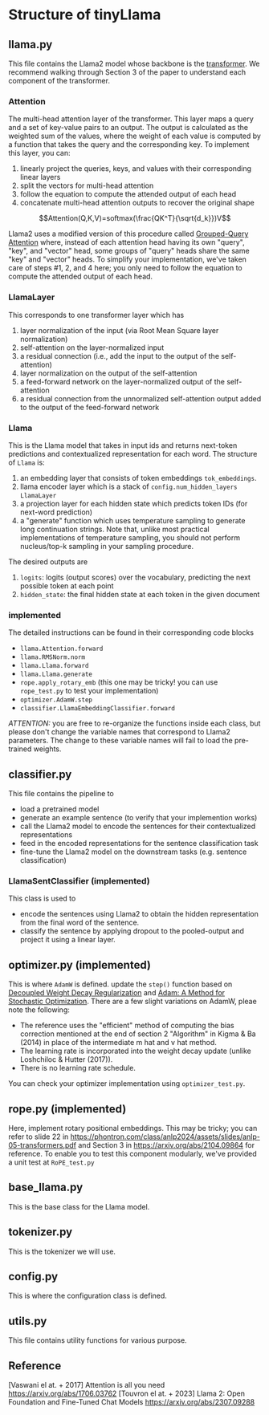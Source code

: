# Structure of tinyLlama

## llama.py
This file contains the Llama2 model whose backbone is the [transformer](https://arxiv.org/pdf/1706.03762.pdf). We recommend walking through Section 3 of the paper to understand each component of the transformer. 

### Attention
The multi-head attention layer of the transformer. This layer maps a query and a set of key-value pairs to an output. The output is calculated as the weighted sum of the values, where the weight of each value is computed by a function that takes the query and the corresponding key. To implement this layer, you can:
1. linearly project the queries, keys, and values with their corresponding linear layers
2. split the vectors for multi-head attention
3. follow the equation to compute the attended output of each head
4. concatenate multi-head attention outputs to recover the original shape

$$Attention(Q,K,V)=softmax(\frac{QK^T}{\sqrt{d_k}})V$$

Llama2 uses a modified version of this procedure called [Grouped-Query Attention](https://arxiv.org/abs/2305.13245) where, instead of each attention head having its own "query", "key", and "vector" head, some groups of "query" heads share the same "key" and "vector" heads. To simplify your implementation, we've taken care of steps #1, 2, and 4 here; you only need to follow the equation to compute the attended output of each head.

### LlamaLayer
This corresponds to one transformer layer which has 
1. layer normalization of the input (via Root Mean Square layer normalization)
2. self-attention on the layer-normalized input
3. a residual connection (i.e., add the input to the output of the self-attention)
4. layer normalization on the output of the self-attention
5. a feed-forward network on the layer-normalized output of the self-attention
6. a residual connection from the unnormalized self-attention output added to the
    output of the feed-forward network

### Llama
This is the Llama model that takes in input ids and returns next-token predictions and contextualized representation for each word. The structure of ```Llama``` is:
1. an embedding layer that consists of token embeddings ```tok_embeddings```.
2. llama encoder layer which is a stack of ```config.num_hidden_layers``` ```LlamaLayer```
3. a projection layer for each hidden state which predicts token IDs (for next-word prediction)
4. a "generate" function which uses temperature sampling to generate long continuation strings. Note that, unlike most practical implementations of temperature sampling, you should not perform nucleus/top-k sampling in your sampling procedure.

The desired outputs are
1. ```logits```: logits (output scores) over the vocabulary, predicting the next possible token at each point
2. ```hidden_state```: the final hidden state at each token in the given document

### implemented
The detailed instructions can be found in their corresponding code blocks
* ```llama.Attention.forward```
* ```llama.RMSNorm.norm```
* ```llama.Llama.forward```
* ```llama.Llama.generate```
* ```rope.apply_rotary_emb``` (this one may be tricky! you can use `rope_test.py` to test your implementation)
* ```optimizer.AdamW.step```
* ```classifier.LlamaEmbeddingClassifier.forward```

*ATTENTION:* you are free to re-organize the functions inside each class, but please don't change the variable names that correspond to Llama2 parameters. The change to these variable names will fail to load the pre-trained weights.


## classifier.py
This file contains the pipeline to 
* load a pretrained model
* generate an example sentence (to verify that your implemention works)
* call the Llama2 model to encode the sentences for their contextualized representations
* feed in the encoded representations for the sentence classification task
* fine-tune the Llama2 model on the downstream tasks (e.g. sentence classification)


### LlamaSentClassifier (implemented)
This class is used to
* encode the sentences using Llama2 to obtain the hidden representation from the final word of the sentence.
* classify the sentence by applying dropout to the pooled-output and project it using a linear layer.

## optimizer.py  (implemented)
This is where `AdamW` is defined.
update the `step()` function based on [Decoupled Weight Decay Regularization](https://arxiv.org/abs/1711.05101) and [Adam: A Method for Stochastic Optimization](https://arxiv.org/abs/1412.6980).
There are a few slight variations on AdamW, pleae note the following:
- The reference uses the "efficient" method of computing the bias correction mentioned at the end of section 2 "Algorithm" in Kigma & Ba (2014) in place of the intermediate m hat and v hat method.
- The learning rate is incorporated into the weight decay update (unlike Loshchiloc & Hutter (2017)).
- There is no learning rate schedule.

You can check your optimizer implementation using `optimizer_test.py`.

## rope.py (implemented)
Here, implement rotary positional embeddings. This may be tricky; you can refer to slide 22 in https://phontron.com/class/anlp2024/assets/slides/anlp-05-transformers.pdf and Section 3 in https://arxiv.org/abs/2104.09864 for reference. To enable you to test this component modularly, we've provided a unit test at `RoPE_test.py`

## base_llama.py
This is the base class for the Llama model. 

## tokenizer.py
This is the tokenizer we will use.

## config.py
This is where the configuration class is defined. 

## utils.py
This file contains utility functions for various purpose. 
 
## Reference
[Vaswani el at. + 2017] Attention is all you need https://arxiv.org/abs/1706.03762
[Touvron el at. + 2023] Llama 2: Open Foundation and Fine-Tuned Chat Models https://arxiv.org/abs/2307.09288
